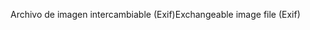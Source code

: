 <span data-ttu-id="b256f-101">Archivo de imagen intercambiable (Exif)</span><span class="sxs-lookup"><span data-stu-id="b256f-101">Exchangeable image file (Exif)</span></span>